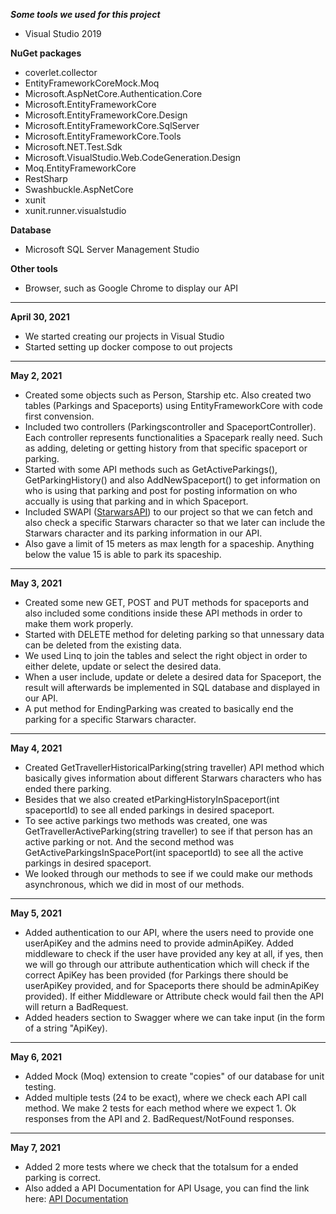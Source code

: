 ***Some tools we used for this project***

- Visual Studio 2019

**NuGet packages**
- coverlet.collector
- EntityFrameworkCoreMock.Moq
- Microsoft.AspNetCore.Authentication.Core
- Microsoft.EntityFrameworkCore
- Microsoft.EntityFrameworkCore.Design
- Microsoft.EntityFrameworkCore.SqlServer
- Microsoft.EntityFrameworkCore.Tools
- Microsoft.NET.Test.Sdk
- Microsoft.VisualStudio.Web.CodeGeneration.Design
- Moq.EntityFrameworkCore
- RestSharp
- Swashbuckle.AspNetCore
- xunit
- xunit.runner.visualstudio

**Database**
- Microsoft SQL Server Management Studio

**Other tools**
- Browser, such as Google Chrome to display our API

---

**April 30, 2021**

- We started creating our projects in Visual Studio
- Started setting up docker compose to out projects

---

**May 2, 2021**

- Created some objects such as Person, Starship etc. Also created two tables (Parkings and Spaceports) using EntityFrameworkCore with code first convension. 
- Included two controllers (Parkingscontroller and SpaceportController). Each controller represents functionalities a Spacepark really need. Such as adding, deleting or getting history from that specific spaceport or parking.  
- Started with some API methods such as GetActiveParkings(), GetParkingHistory() and also AddNewSpaceport() to get information on who is using that parking and post for posting information on who accually is using that parking and in which Spaceport.  
- Included SWAPI ([StarwarsAPI](https://swapi.dev/)) to our project so that we can fetch and also check a specific Starwars character so that we later can include the Starwars character and its parking information in our API.
- Also gave a limit of 15 meters as max length for a spaceship. Anything below the value 15 is able to park its spaceship. 


---

**May 3, 2021**

- Created some new GET, POST and PUT methods for spaceports and also included some conditions inside  these API methods in order to make them work properly. 
- Started with DELETE method for deleting parking so that unnessary data can be deleted from the existing data. 
-  We used Linq to join the tables and select the right object in order to either delete, update or select the desired data.
-  When a user include, update or delete a desired data for Spaceport, the result will afterwards be implemented in SQL database and displayed in our API.
-  A put method for EndingParking was created to basically end the parking for a specific Starwars character. 

---

**May 4, 2021**

- Created GetTravellerHistoricalParking(string traveller) API method which basically gives information about different Starwars characters who has ended there parking. 
- Besides that we also created etParkingHistoryInSpaceport(int spaceportId) to see all ended parkings in desired spaceport. 
- To see active parkings two methods was created, one was GetTravellerActiveParking(string traveller) to see if that person has an active parking or not. And the second method was GetActiveParkingsInSpacePort(int spaceportId) to see all the active parkings in desired spaceport.
- We looked through our methods to see if we could make our methods asynchronous, which we did in most of our methods.

---

**May 5, 2021**
- Added authentication to our API, where the users need to provide one userApiKey and the admins need to provide adminApiKey. Added middleware to check if the user have provided any key at all, if yes, then we will go through our attribute authentication which will check if the correct ApiKey has been provided (for Parkings there should be userApiKey provided, and for Spaceports there should be adminApiKey provided). If either Middleware or Attribute check would fail then the API will return a BadRequest.
- Added headers section to Swagger where we can take input (in the form of a string "ApiKey).

---

**May 6, 2021**
- Added Mock (Moq) extension to create "copies" of our database for unit testing.
- Added multiple tests (24 to be exact), where we check each API call method. We make 2 tests for each method where we expect 1. Ok responses from the API and 2. BadRequest/NotFound responses.

---

**May 7, 2021**
- Added 2 more tests where we check that the totalsum for a ended parking is correct.
- Also added a API Documentation for API Usage, you can find the link here: [API Documentation](https://github.com/PGBSNH20/spaceparkv2-mazdak-orhan/blob/Dev/Documentation/ApiDocumentation.md)


